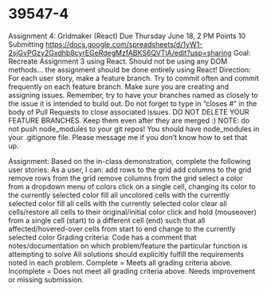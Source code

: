 # 39547-4

Assignment 4: Gridmaker (React)
Due Thursday June 18, 2 PM
Points 10
Submitting https://docs.google.com/spreadsheets/d/1yW1-2sjGvPGzy2Gxdhb8cyrEGeRdegMzfABKS6QVTlA/edit?usp=sharing
Goal:
Recreate Assignment 3 using React. Should not be using any DOM methods… the assignment should be done entirely using React!
Direction:
For each user story, make a feature branch. Try to commit often and commit frequently on each feature branch. Make sure you are creating and assigning issues. Remember, try to have your branches named as closely to the issue it is intended to build out. Do not forget to type in “closes #” in the body of Pull Requests to close associated issues.
DO NOT DELETE YOUR FEATURE BRANCHES. Keep them even after they are merged :)
NOTE: do not push node_modules to your git repos! You should have node_modules in your .gitignore file. Please message me if you don’t know how to set that up.  

Assignment:
Based on the in-class demonstration, complete the following user stories:
As a user, I can:
add rows to the grid
add columns to the grid
remove rows from the grid
remove columns from the grid
select a color from a dropdown menu of colors
click on a single cell, changing its color to the currently selected color
fill all uncolored cells with the currently selected color
fill all cells with the currently selected color
clear all cells/restore all cells to their original/initial color
click and hold (mouseover) from a single cell (start) to a different cell (end) such that all affected/hovered-over cells from start to end change to the currently selected color
Grading criteria:
Code has a comment that notes/documentation on which problem/feature the particular function is attempting to solve
All solutions should explicitly fulfill the requirements noted in each problem.
Complete = Meets all grading criteria above.
Incomplete = Does not meet all grading criteria above. Needs improvement or missing submission.



